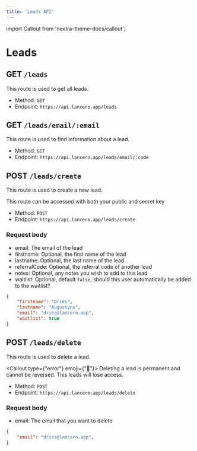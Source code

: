 ```yaml
---
title: 'Leads API'
---
```


import Callout from 'nextra-theme-docs/callout';

# Leads
## GET `/leads`
This route is used to get all leads.

- Method: `GET`
- Endpoint: `https://api.lancero.app/leads`

## GET `/leads/email/:email`
This route is used to find information about a lead.

- Method: `GET`
- Endpoint: `https://api.lancero.app/leads/email/:code`

## POST `/leads/create`
This route is used to create a new lead.

<Callout>
  This route can be accessed with both your public and secret key
</Callout>

- Method: `POST`
- Endpoint: `https://api.lancero.app/leads/create`

### Request body
- email: The email of the lead
- firstname: Optional, the first name of the lead
- lastname: Optional, the last name of the lead
- referralCode: Optional, the referral code of another lead
- notes: Optional, any notes you wish to add to this lead
- waitlist: Optional, default `false`, should this user automatically be added to the waitlist?

```json
{
    "firstname": "Dries",
    "lastname": "Augustyns",
    "email": "dries@lancero.app",
    "waitlist": true
}
```

## POST `/leads/delete`
This route is used to delete a lead.

<Callout type={"error"} emoji={"🛑"}>
  Deleting a lead is permanent and cannot be reversed. This leads will lose access.
</Callout>

- Method: `POST`
- Endpoint: `https://api.lancero.app/leads/delete`

### Request body
- email: The email that you want to delete

```json
{
    "email": "dries@lancero.app",
}
```

